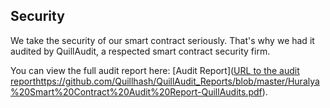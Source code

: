 ## Security

We take the security of our smart contract seriously. That's why we had it audited by QuillAudit, a respected smart contract security firm.


You can view the full audit report here: [Audit Report]([URL to the audit report](https://github.com/Quillhash/QuillAudit_Reports/blob/master/Huralya%20Smart%20Contract%20Audit%20Report-QuillAudits.pdf)https://github.com/Quillhash/QuillAudit_Reports/blob/master/Huralya%20Smart%20Contract%20Audit%20Report-QuillAudits.pdf).

